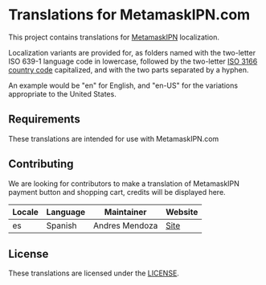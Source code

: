 # Translations for MetamaskIPN.com

This project contains translations for [MetamaskIPN](https://www.metamaskipn.com) localization.

Localization variants are provided for, as folders named with the two-letter ISO 639-1 language code in
lowercase, followed by the two-letter [ISO 3166 country code](https://en.wikipedia.org/wiki/ISO_3166-1)
capitalized, and with the two parts separated by a hyphen.

An example would be "en" for English, and "en-US" for the variations appropriate to the United States.

## Requirements

These translations are intended for use with MetamaskIPN.com


## Contributing

We are looking for contributors to make a translation of MetamaskIPN payment button and shopping cart, credits will be displayed here.

| Locale | Language             | Maintainer           | Website
| ------ | -------------------- | -------------------- | --------------------
| es     | Spanish              | Andres Mendoza       | [Site][es]

[site]: https://www.evolutionscript.com
[es]: https://www.evolutionscript.com

## License

These translations are licensed under the [LICENSE](LICENSE).
